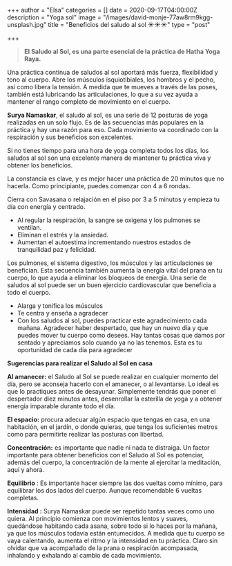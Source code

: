 +++
author = "Elsa"
categories = []
date = 2020-09-17T04:00:00Z
description = "Yoga sol"
image = "/images/david-monje-77aw8rm9kgg-unsplash.jpg"
title = "Beneficios del saludo al sol ☀️☀️☀️"
type = "post"

+++
> **El Saludo al Sol, es una parte esencial de la práctica de Hatha Yoga Raya.**

Una práctica continua de saludos al sol aportará más fuerza, flexibilidad y tono al cuerpo. Abre los músculos isquiotibiales, los hombros y el pecho, así como libera la tensión. A medida que te mueves a través de las poses, también está lubricando las articulaciones, lo que a su vez ayuda a mantener el rango completo de movimiento en el cuerpo.

**Surya Namaskar**, el saludo al sol, es una serie de 12 posturas de yoga realizadas en un solo flujo. Es de las secuencias más populares en la práctica y hay una razón para eso. Cada movimiento va coordinado con la respiración y sus beneficios son excelentes.

Si no tienes tiempo para una hora de yoga completa todos los días, los saludos al sol son una excelente manera de mantener tu práctica viva y obtener los beneficios.

La constancia es clave, y es mejor hacer una práctica de 20 minutos que no hacerla. Como principiante, puedes comenzar con 4 a 6 rondas.

Cierra con Savasana o relajación en el piso por 3 a 5 minutos y empieza tu día con energía y centrado.

* Al regular la respiración, la sangre se oxigena y los pulmones se ventilan.
* Eliminan el estrés y la ansiedad.
* Aumentan el autoestima incrementando nuestros estados de tranquilidad paz y felicidad.

Los pulmones, el sistema digestivo, los músculos y las articulaciones se benefician. Esta secuencia también aumenta la energía vital del prana en tu cuerpo, lo que ayuda a eliminar los bloqueos de energía. Una serie de saludos al sol puede ser un buen ejercicio cardiovascular que beneficia a todo el cuerpo.

* Alarga y tonifica los músculos
* Te centra y enseña a agradecer
* Con los saludos al sol, puedes practicar este agradecimiento cada mañana. Agradecer haber despertado, que hay un nuevo día y que puedes mover tu cuerpo como desees. Hay tantas cosas que damos por sentado y apreciamos solo cuando ya no las tenemos. Esta es tu oportunidad de cada día para agradecer

**Sugerencias para realizar el Saludo al Sol en casa**

**Al amanecer:** el Saludo al Sol se puede realizar en cualquier momento del día, pero se aconseja hacerlo con el amanecer, o al levantarse. Lo ideal es que lo practiques antes de desayunar. Simplemente tendrás que poner el despertador diez minutos antes, desenrollar la esterilla de yoga y a obtener energía imparable durante todo el día.

**El espacio:** procura adecuar algún espacio que tengas en casa, en una habitación, en el jardín, o donde quieras, que tenga los suficientes metros como para permitirte realizar las posturas con libertad.

**Concentración:** es importante que nadie ni nada te distraiga. Un factor importante para obtener beneficios con el Saludo al Sol es potenciar, además del cuerpo, la concentración de la mente al ejercitar la meditación, aquí y ahora.

**Equilibrio** : Es importante hacer siempre las dos vueltas como mínimo, para equilibrar los dos lados del cuerpo. Aunque recomendable 6 vueltas completas.

**Intensidad :** Surya Namaskar puede ser repetido tantas veces como uno quiera. Al principio comienza con movimientos lentos y suaves, quedándose habitando cada asana, sobre todo si lo haces por la mañana, ya que los músculos todavía están entumecidos. A medida que tu cuerpo se vaya calentando, aumenta el ritmo y la intensidad en tu práctica. Claro sin olvidar que va acompañado de la prana o respiración acompasada, inhalando y exhalando al cambio de cada movimiento.